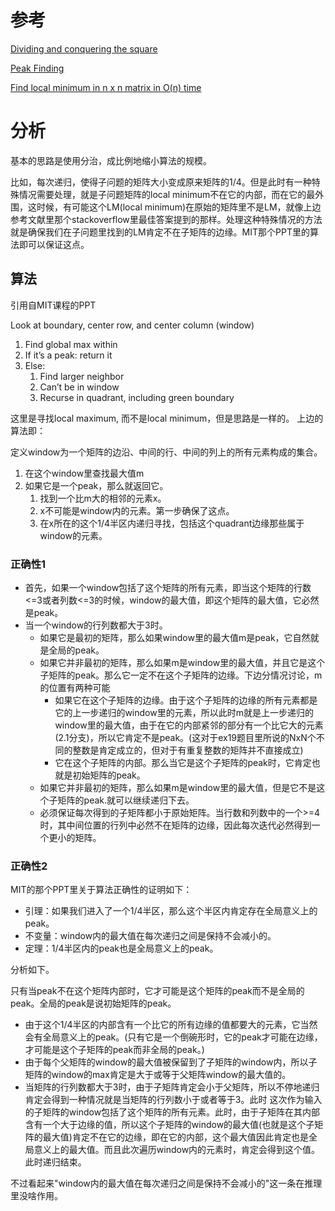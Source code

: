# 参考

[Dividing and conquering the square](https://www.sciencedirect.com/science/article/pii/0166218X93900048)

[Peak Finding](http://courses.csail.mit.edu/6.006/spring11/lectures/lec02.pdf)

[Find local minimum in n x n matrix in O(n) time](https://stackoverflow.com/questions/18525179/find-local-minimum-in-n-x-n-matrix-in-on-time)

# 分析

基本的思路是使用分治，成比例地缩小算法的规模。

比如，每次递归，使得子问题的矩阵大小变成原来矩阵的1/4。但是此时有一种特殊情况需要处理，就是子问题矩阵的local minimum不在它的内部，而在它的最外围，这时候，有可能这个LM(local minimum)在原始的矩阵里不是LM，就像上边参考文献里那个stackoverflow里最佳答案提到的那样。处理这种特殊情况的方法就是确保我们在子问题里找到的LM肯定不在子矩阵的边缘。MIT那个PPT里的算法即可以保证这点。

## 算法

引用自MIT课程的PPT

Look at	boundary, center row, and center column	(window)
1. Find global max within
2. If it’s a peak: return it
3. Else:
    1. Find larger neighbor
    2. Can’t be in window
    3. Recurse in quadrant, including	green boundary

这里是寻找local maximum, 而不是local minimum，但是思路是一样的。
上边的算法即：

定义window为一个矩阵的边沿、中间的行、中间的列上的所有元素构成的集合。
1. 在这个window里查找最大值m
2. 如果它是一个peak，那么就返回它。
    1. 找到一个比m大的相邻的元素x。
    2. x不可能是window内的元素。第一步确保了这点。
    3. 在x所在的这个1/4半区内递归寻找，包括这个quadrant边缘那些属于window的元素。
    
### 正确性1

* 首先，如果一个window包括了这个矩阵的所有元素，即当这个矩阵的行数<=3或者列数<=3的时候，window的最大值，即这个矩阵的最大值，它必然是peak。
* 当一个window的行列数都大于3时。
    * 如果它是最初的矩阵，那么如果window里的最大值m是peak，它自然就是全局的peak。
    * 如果它并非最初的矩阵，那么如果m是window里的最大值，并且它是这个子矩阵的peak。那么它一定不在这个子矩阵的边缘。下边分情况讨论，m的位置有两种可能
        * 如果它在这个子矩阵的边缘。由于这个子矩阵的边缘的所有元素都是它的上一步递归的window里的元素，所以此时m就是上一步递归的window里的最大值，由于在它的内部紧邻的部分有一个比它大的元素(2.1分支)，所以它肯定不是peak。(这对于ex19题目里所说的NxN个不同的整数是肯定成立的，但对于有重复整数的矩阵并不直接成立)
        * 它在这个子矩阵的内部。那么当它是这个子矩阵的peak时，它肯定也就是初始矩阵的peak。
    * 如果它并非最初的矩阵，那么如果m是window里的最大值，但是它不是这个子矩阵的peak.就可以继续递归下去。
    * 必须保证每次得到的子矩阵都小于原始矩阵。当行数和列数中的一个>=4时，其中间位置的行列中必然不在矩阵的边缘，因此每次迭代必然得到一个更小的矩阵。
    
### 正确性2

MIT的那个PPT里关于算法正确性的证明如下：

* 引理：如果我们进入了一个1/4半区，那么这个半区内肯定存在全局意义上的peak。
* 不变量：window内的最大值在每次递归之间是保持不会减小的。
* 定理：1/4半区内的peak也是全局意义上的peak。

分析如下。

只有当peak不在这个矩阵内部时，它才可能是这个矩阵的peak而不是全局的peak。全局的peak是说初始矩阵的peak。

* 由于这个1/4半区的内部含有一个比它的所有边缘的值都要大的元素，它当然会有全局意义上的peak。(只有它是一个倒碗形时，它的peak才可能在边缘，才可能是这个子矩阵的peak而非全局的peak。)
* 由于每个父矩阵的window的最大值被保留到了子矩阵的window内，所以子矩阵的window的max肯定是大于或等于父矩阵window的最大值的。
* 当矩阵的行列数都大于3时，由于子矩阵肯定会小于父矩阵，所以不停地递归肯定会得到一种情况就是当矩阵的行列数小于或者等于3。此时 这次作为输入的子矩阵的window包括了这个矩阵的所有元素。此时，由于子矩阵在其内部含有一个大于边缘的值，所以这个子矩阵的window的最大值(也就是这个子矩阵的最大值)肯定不在它的边缘，即在它的内部，这个最大值因此肯定也是全局意义上的最大值。而且此次遍历window内的元素时，肯定会得到这个值。此时递归结束。

不过看起来"window内的最大值在每次递归之间是保持不会减小的"这一条在推理里没啥作用。

    
    